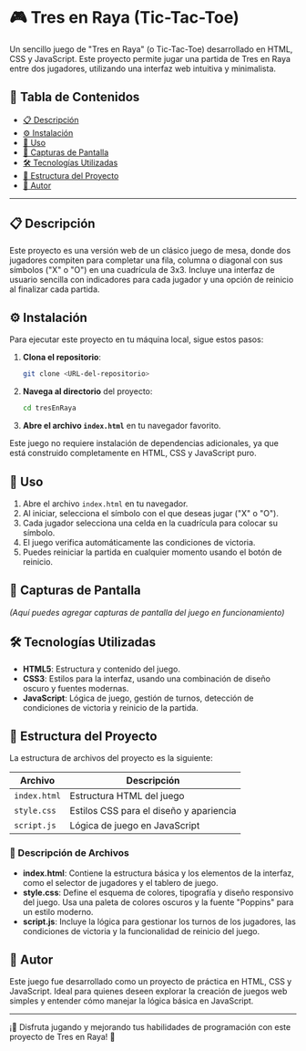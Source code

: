 # 🎮 Tres en Raya (Tic-Tac-Toe)

Un sencillo juego de "Tres en Raya" (o Tic-Tac-Toe) desarrollado en HTML, CSS y JavaScript. Este proyecto permite jugar una partida de Tres en Raya entre dos jugadores, utilizando una interfaz web intuitiva y minimalista.

## 📑 Tabla de Contenidos
- [📋 Descripción](#-descripción)
- [⚙️ Instalación](#-instalación)
- [🚀 Uso](#-uso)
- [📸 Capturas de Pantalla](#-capturas-de-pantalla)
- [🛠️ Tecnologías Utilizadas](#-tecnologías-utilizadas)
- [📂 Estructura del Proyecto](#-estructura-del-proyecto)
- [👤 Autor](#-autor)

---

## 📋 Descripción
Este proyecto es una versión web de un clásico juego de mesa, donde dos jugadores compiten para completar una fila, columna o diagonal con sus símbolos ("X" o "O") en una cuadrícula de 3x3. Incluye una interfaz de usuario sencilla con indicadores para cada jugador y una opción de reinicio al finalizar cada partida.


## ⚙️ Instalación
Para ejecutar este proyecto en tu máquina local, sigue estos pasos:

1. **Clona el repositorio**:
    ```bash
    git clone <URL-del-repositorio>
    ```
2. **Navega al directorio** del proyecto:
    ```bash
    cd tresEnRaya
    ```
3. **Abre el archivo `index.html`** en tu navegador favorito.

Este juego no requiere instalación de dependencias adicionales, ya que está construido completamente en HTML, CSS y JavaScript puro.

## 🚀 Uso
1. Abre el archivo `index.html` en tu navegador.
2. Al iniciar, selecciona el símbolo con el que deseas jugar ("X" o "O").
3. Cada jugador selecciona una celda en la cuadrícula para colocar su símbolo.
4. El juego verifica automáticamente las condiciones de victoria.
5. Puedes reiniciar la partida en cualquier momento usando el botón de reinicio.

## 📸 Capturas de Pantalla
*(Aquí puedes agregar capturas de pantalla del juego en funcionamiento)*

## 🛠️ Tecnologías Utilizadas
- **HTML5**: Estructura y contenido del juego.
- **CSS3**: Estilos para la interfaz, usando una combinación de diseño oscuro y fuentes modernas.
- **JavaScript**: Lógica de juego, gestión de turnos, detección de condiciones de victoria y reinicio de la partida.

## 📂 Estructura del Proyecto
La estructura de archivos del proyecto es la siguiente:

| Archivo       | Descripción                               |
|---------------|-------------------------------------------|
| `index.html`  | Estructura HTML del juego                 |
| `style.css`   | Estilos CSS para el diseño y apariencia   |
| `script.js`   | Lógica de juego en JavaScript             |


### 📄 Descripción de Archivos
- **index.html**: Contiene la estructura básica y los elementos de la interfaz, como el selector de jugadores y el tablero de juego.
- **style.css**: Define el esquema de colores, tipografía y diseño responsivo del juego. Usa una paleta de colores oscuros y la fuente "Poppins" para un estilo moderno.
- **script.js**: Incluye la lógica para gestionar los turnos de los jugadores, las condiciones de victoria y la funcionalidad de reinicio del juego.

## 👤 Autor
Este juego fue desarrollado como un proyecto de práctica en HTML, CSS y JavaScript. Ideal para quienes deseen explorar la creación de juegos web simples y entender cómo manejar la lógica básica en JavaScript.

---

¡🎉 Disfruta jugando y mejorando tus habilidades de programación con este proyecto de Tres en Raya! 🎉

